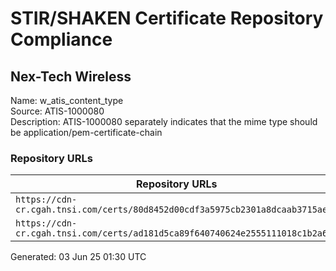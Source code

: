 # STIR/SHAKEN Certificate Repository Compliance

## Nex-Tech Wireless

Name: w_atis_content_type\
Source: ATIS-1000080\
Description: ATIS-1000080 separately indicates that the mime type should be application/pem-certificate-chain
### Repository URLs

| Repository URLs | Not After |  Problems | Link |
|-----------------|-----------|-----------|------|
| `https://cdn-cr.cgah.tnsi.com/certs/80d8452d00cdf3a5975cb2301a8dcaab3715ae57` | 20&#160;Mar&#160;27&#160;19:46&#160;UTC | true | [view](../../REPOS/addc83577a593f47011a360e02cb35df6206f161/README.md) |
| `https://cdn-cr.cgah.tnsi.com/certs/ad181d5ca89f640740624e2555111018c1b2a693` | 29&#160;Apr&#160;24&#160;16:59&#160;UTC | true | [view](../../REPOS/6eab1b96e3a4a6642be4eb7509ea5b1b1e2fb41b/README.md) |


Generated: 03 Jun 25 01:30 UTC